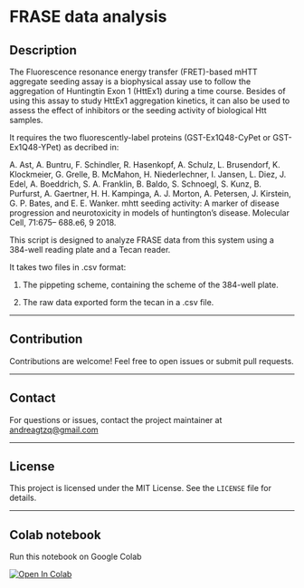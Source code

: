 # FRASE data analysis

## Description

The Fluorescence resonance energy transfer (FRET)-based mHTT aggregate seeding assay is a biophysical assay use to follow the aggregation of Huntingtin Exon 1 (HttEx1) during a time course. Besides of using this assay to study HttEx1 aggregation kinetics, it can also be used to assess the effect of inhibitors or the seeding activity of biological Htt samples.

It requires the two fluorescently-label proteins (GST-Ex1Q48-CyPet or GST-Ex1Q48-YPet) as decribed in:

A. Ast, A. Buntru, F. Schindler, R. Hasenkopf, A. Schulz, L. Brusendorf, K. Klockmeier, G. Grelle, B. McMahon, H. Niederlechner, I. Jansen, L. Diez, J. Edel, A. Boeddrich, S. A. Franklin, B. Baldo, S. Schnoegl, S. Kunz, B. Purfurst, A. Gaertner, H. H. Kampinga, A. J. Morton, A. Petersen, J. Kirstein, G. P. Bates, and E. E. Wanker. mhtt seeding activity: A marker of disease progression and neurotoxicity in models of huntington’s disease. Molecular Cell, 71:675– 688.e6, 9 2018.

This script is designed to analyze FRASE data from this system using a 384-well reading plate and a Tecan reader.

It takes two files in .csv format:

1) The pippeting scheme, containing the scheme of the 384-well plate.

2) The raw data exported form the tecan in a .csv file.

---

## Contribution

Contributions are welcome! Feel free to open issues or submit pull requests.

---

## Contact

For questions or issues, contact the project maintainer at andreagtzq@gmail.com

---

## License

This project is licensed under the MIT License. See the `LICENSE` file for details.

---

## Colab notebook

Run this notebook on Google Colab

[![Open In Colab](https://colab.research.google.com/assets/colab-badge.svg)](https://colab.research.google.com/github/andreaquezada/frase_dataanalysis/blob/main/Frase_dataAnalysis_v4.ipynb)
